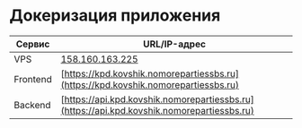 # Докеризация приложения

| Сервис   | URL/IP-адрес                                                                               |
| -------- | ------------------------------------------------------------------------------------------ |
| VPS      | [158.160.163.225](http://158.160.163.225)                                                  |
| Frontend | [https://kpd.kovshik.nomorepartiessbs.ru](https://kpd.kovshik.nomorepartiessbs.ru)         |
| Backend  | [https://api.kpd.kovshik.nomorepartiessbs.ru](https://api.kpd.kovshik.nomorepartiessbs.ru) |
